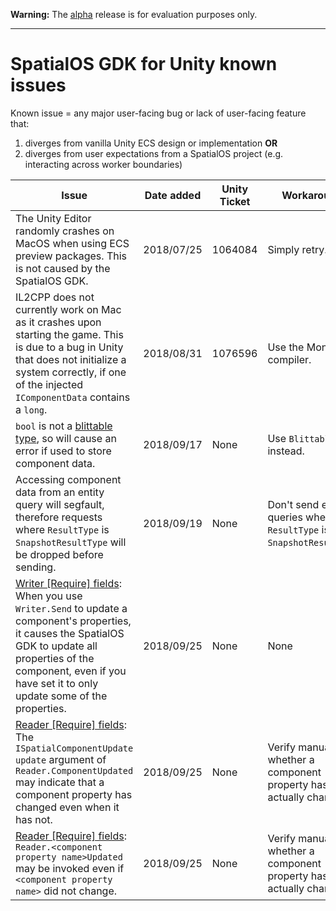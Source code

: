 **Warning:** The [alpha](https://docs.improbable.io/reference/latest/shared/release-policy#maturity-stages) release is for evaluation purposes only.

----

# SpatialOS GDK for Unity known issues

Known issue = any major user-facing bug or lack of user-facing feature that:
1. diverges from vanilla Unity ECS design or implementation **OR**
1. diverges from user expectations from a SpatialOS project (e.g. interacting across worker boundaries)

| Issue                                                                                                                                                                                                                                                                                                                        | Date added | Unity Ticket | Workaround?                                                           | Fixed? |
|------------------------------------------------------------------------------------------------------------------------------------------------------------------------------------------------------------------------------------------------------------------------------------------------------------------------------|------------|--------------|-----------------------------------------------------------------------|--------|
| The Unity Editor randomly crashes on MacOS when using ECS preview packages. This is not caused by the SpatialOS GDK.                                                                                                                                                                                                         | 2018/07/25 | 1064084      | Simply retry.                                                         | No     |
| IL2CPP does not currently work on Mac as it crashes upon starting the game. This is due to a bug in Unity that does not initialize a system correctly, if one of the injected `IComponentData` contains a `long`.                                                                                                            | 2018/08/31 | 1076596      | Use the Mono compiler.                                                | Yes    |
| `bool` is not a [blittable type](https://docs.microsoft.com/en-us/dotnet/framework/interop/blittable-and-non-blittable-types), so will cause an error if used to store component data.                                                                                                                                       | 2018/09/17 | None         | Use `BlittableBool` instead.                                          | No     |
| Accessing component data from an entity query will segfault, therefore requests where `ResultType` is `SnapshotResultType` will be dropped before sending.                                                                                                                                                                   | 2018/09/19 | None         | Don't send entity queries where `ResultType` is `SnapshotResultType`. | No     |
| [Writer [Require] fields](content/gameobject/reading-and-writing-component-data.md#how-to-update-component-properties): When you use `Writer.Send` to update a component's properties, it causes the SpatialOS GDK to update all properties of the component, even if you have set it to only update some of the properties. | 2018/09/25 | None         | None                                                                  | No     |
| [Reader [Require] fields](content/gameobject/reading-and-writing-component-data.md#how-to-react-to-component-property-changes): The `ISpatialComponentUpdate update` argument of `Reader.ComponentUpdated` may indicate that a component property has changed even when it has not.                                          | 2018/09/25 | None         | Verify manually whether a component property has actually changed.    | No     |
| [Reader [Require] fields](content/gameobject/reading-and-writing-component-data.md#how-to-react-to-component-property-changes): `Reader.<component property name>Updated` may be invoked even if `<component property name>` did not change.                                                                                 | 2018/09/25 | None         | Verify manually whether a component property has actually changed.    | No     |